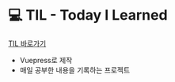 # 💻 TIL - Today I Learned
[TIL 바로가기](https://kim-jin-seop.github.io/TIL/)
- Vuepress로 제작
- 매일 공부한 내용을 기록하는 프로젝트
